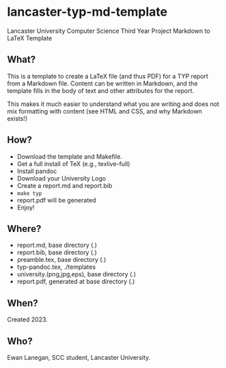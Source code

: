 # lancaster-typ-md-template
Lancaster University Computer Science Third Year Project Markdown to LaTeX Template

## What?

This is a template to create a LaTeX file (and thus PDF) for a TYP report
from a Markdown file. Content can be written in Markdown, and the template fills
in the body of text and other attributes for the report.

This makes it much easier to understand what you are writing and does not mix
formatting with content (see HTML and CSS, and why Markdown exists!)

## How?

* Download the template and Makefile.
* Get a full install of TeX (e.g., texlive-full)
* Install pandoc
* Download your University Logo
* Create a report.md and report.bib
* `make typ`
* report.pdf will be generated
* Enjoy!

## Where?

* report.md, base directory (.)
* report.bib, base directory (.)
* preamble.tex, base directory (.)
* typ-pandoc.tex, ./templates
* university.(png,jpg,eps), base directory (.)
* report.pdf, generated at base directory (.)

## When?

Created 2023.

## Who?

Ewan Lanegan, SCC student, Lancaster University.
